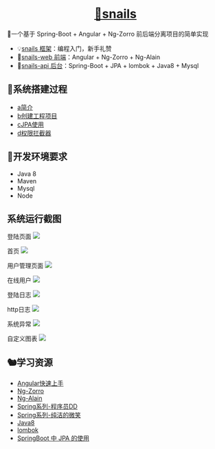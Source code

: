 <h1 align="center"><a href="https://gitee.com/kuzan/snails">🐌snails</a></h1>
🐌一个基于 Spring-Boot + Angular + Ng-Zorro 前后端分离项目的简单实现


- 💡[snails 框架](https://gitee.com/kuzan/snails)：编程入门，新手礼赞
- 🦚[snails-web 前端](https://gitee.com/kuzan/snails-web)：Angular + Ng-Zorro + Ng-Alain
- 🦜[snails-api 后台](https://gitee.com/kuzan/snails-api)：Spring-Boot + JPA + lombok + Java8 + Mysql


## 🐶系统搭建过程
- [a简介](https://gitee.com/kuzan/snails-api/blob/master/document/introduction/a%E7%AE%80%E4%BB%8B.md)
- [b创建工程项目](https://gitee.com/kuzan/snails-api/blob/master/document/introduction/b%E5%88%9B%E5%BB%BA%E5%B7%A5%E7%A8%8B%E9%A1%B9%E7%9B%AE.md)
- [cJPA使用](https://gitee.com/kuzan/snails-api/blob/master/document/introduction/cJPA%E4%BD%BF%E7%94%A8.md)
- [d权限拦截器](https://gitee.com/kuzan/snails-api/blob/master/document/introduction/d%E6%9D%83%E9%99%90%E6%8B%A6%E6%88%AA%E5%99%A8.md)


## 🐫开发环境要求
- Java 8
- Maven
- Mysql
- Node


## 系统运行截图
登陆页面
![](https://images.gitee.com/uploads/images/2020/0113/180246_e69962a8_2129289.jpeg)

首页
![](https://images.gitee.com/uploads/images/2020/0113/180246_c4306499_2129289.jpeg)

用户管理页面
![](https://images.gitee.com/uploads/images/2020/0113/180247_1893cbde_2129289.jpeg)

在线用户
![](https://images.gitee.com/uploads/images/2020/0113/180249_f2d5c6a3_2129289.jpeg)

登陆日志
![](https://images.gitee.com/uploads/images/2020/0113/180250_2fe844b0_2129289.jpeg)

http日志
![](https://images.gitee.com/uploads/images/2020/0113/180254_104c80df_2129289.jpeg)

系统异常
![](https://images.gitee.com/uploads/images/2020/0113/180256_d9f989b2_2129289.jpeg)

自定义图表
![](https://images.gitee.com/uploads/images/2020/0113/180258_ae204b6e_2129289.jpeg)


## 🐿学习资源
- [Angular快速上手](https://angular.cn/guide/quickstart)
- [Ng-Zorro](https://ng.ant.design/docs/introduce/zh)
- [Ng-Alain](https://ng-alain.com/)
- [Spring系列-程序员DD](http://blog.didispace.com/)
- [Spring系列-纯洁的微笑](http://www.ityouknow.com/spring-boot.html)
- [Java8](https://zhuanlan.zhihu.com/java8)
- [lombok](https://www.jianshu.com/p/365ea41b3573)
- [SpringBoot 中 JPA 的使用](https://www.jianshu.com/p/c14640b63653)
